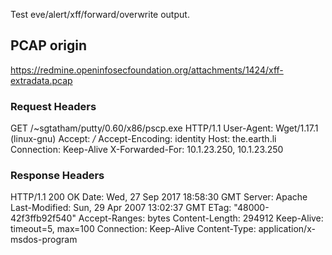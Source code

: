 Test eve/alert/xff/forward/overwrite output.

## PCAP origin

https://redmine.openinfosecfoundation.org/attachments/1424/xff-extradata.pcap

### Request Headers

GET /~sgtatham/putty/0.60/x86/pscp.exe HTTP/1.1
User-Agent: Wget/1.17.1 (linux-gnu)
Accept: */*
Accept-Encoding: identity
Host: the.earth.li
Connection: Keep-Alive
X-Forwarded-For: 10.1.23.250, 10.1.23.250

### Response Headers

HTTP/1.1 200 OK
Date: Wed, 27 Sep 2017 18:58:30 GMT
Server: Apache
Last-Modified: Sun, 29 Apr 2007 13:02:37 GMT
ETag: "48000-42f3ffb92f540"
Accept-Ranges: bytes
Content-Length: 294912
Keep-Alive: timeout=5, max=100
Connection: Keep-Alive
Content-Type: application/x-msdos-program
